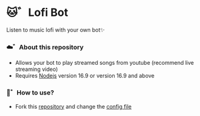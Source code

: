 # 🐱゛Lofi Bot
Listen to music lofi with your own bot✨

### ☁️゛About this repository
- Allows your bot to play streamed songs from youtube (recommend live streaming video)
- Requires [Nodejs](https://nodejs.org) version 16.9 or version 16.9 and above

### 🌙゛How to use?
- Fork this [repository](https://github.com/ItzNorii/lofi-bot) and change the [config file](`./config/bot`)
